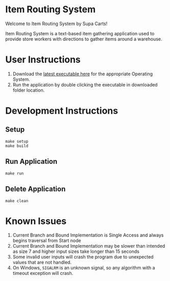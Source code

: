 # Item Routing System

Welcome to Item Routing System by Supa Carts!

Item Routing System is a text-based item gathering application used to provide store workers with directions to gather items around a warehouse.

# User Instructions
1. Download the [latest executable here](https://github.com/josephabero/ShoppingForCarts/releases) for the appropriate Operating System.
2. Run the application by double clicking the executable in downloaded folder location.

# Development Instructions
## Setup
```
make setup
make build
```

## Run Application
```
make run
```

## Delete Application
```
make clean
```

# Known Issues
1. Current Branch and Bound Implementation is Single Access and always begins traversal from Start node
2. Current Branch and Bound Implementation may be slower than intended as size 7 and higher input sizes take longer than 15 seconds
3. Some invalid user inputs will crash the program due to unexpected values that are not handled.
4. On Windows, `SIGALRM` is an unknown signal, so any algorithm with a timeout exception will crash.
